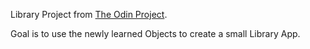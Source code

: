 Library Project from [The Odin Project](https://www.theodinproject.com/lessons/node-path-javascript-library). 

Goal is to use the newly learned Objects to create a small Library App.
